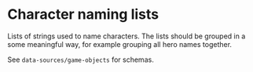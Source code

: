 # Character naming lists

Lists of strings used to name characters. The lists should be grouped in a some meaningful way, for example grouping all hero names together.

See `data-sources/game-objects` for schemas.
